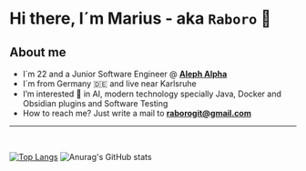 # **Hi there, I´m Marius - aka `Raboro` 👋**

## **About me** 
- I´m 22 and a Junior Software Engineer @ **[Aleph Alpha]**
- I´m from Germany 🇩🇪 and live near Karlsruhe
- I’m interested 👀 in AI, modern technology specially Java, Docker and Obsidian plugins and Software Testing
- How to reach me? Just write a mail to **raborogit@gmail.com**

---

<br>

[![Top Langs](https://github-readme-stats.vercel.app/api/top-langs/?username=Raboro&theme=transparent&langs_count=10&layout=compact)](https://github.com/anuraghazra/github-readme-stats)
![Anurag's GitHub stats](https://github-readme-stats.vercel.app/api?username=Raboro&show_icons=true&theme=transparent)


[DHBW Karlsruhe]:https://www.karlsruhe.dhbw.de/startseite.html
[thingsTHINKING]: https://www.semantha.de/
[Aleph Alpha]: https://aleph-alpha.com/
[no_link]: https://github.com/Raboro
